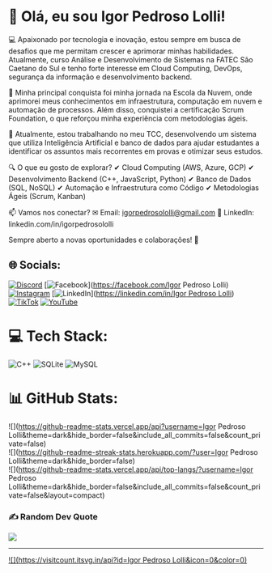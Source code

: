 # 👋 Olá, eu sou Igor Pedroso Lolli!
💻 Apaixonado por tecnologia e inovação, estou sempre em busca de desafios que me permitam crescer e aprimorar minhas habilidades. Atualmente, curso Análise e Desenvolvimento de Sistemas na FATEC São Caetano do Sul e tenho forte interesse em Cloud Computing, DevOps, segurança da informação e desenvolvimento backend.

🚀 Minha principal conquista foi minha jornada na Escola da Nuvem, onde aprimorei meus conhecimentos em infraestrutura, computação em nuvem e automação de processos. Além disso, conquistei a certificação Scrum Foundation, o que reforçou minha experiência com metodologias ágeis.

📌 Atualmente, estou trabalhando no meu TCC, desenvolvendo um sistema que utiliza Inteligência Artificial e banco de dados para ajudar estudantes a identificar os assuntos mais recorrentes em provas e otimizar seus estudos.

🔍 O que eu gosto de explorar?
✔ Cloud Computing (AWS, Azure, GCP)
✔ Desenvolvimento Backend (C++, JavaScript, Python)
✔ Banco de Dados (SQL, NoSQL)
✔ Automação e Infraestrutura como Código
✔ Metodologias Ágeis (Scrum, Kanban)

📫 Vamos nos conectar?
✉ Email: igorpedrosololli@gmail.com
🔗 LinkedIn: linkedin.com/in/igorpedrosololli

Sempre aberto a novas oportunidades e colaborações! 🚀

## 🌐 Socials:
[![Discord](https://img.shields.io/badge/Discord-%237289DA.svg?logo=discord&logoColor=white)](https://discord.gg/pedroso9023) [![Facebook](https://img.shields.io/badge/Facebook-%231877F2.svg?logo=Facebook&logoColor=white)](https://facebook.com/Igor Pedroso Lolli) [![Instagram](https://img.shields.io/badge/Instagram-%23E4405F.svg?logo=Instagram&logoColor=white)](https://www.instagram.com/igor.pedroso_ofc/) [![LinkedIn](https://img.shields.io/badge/LinkedIn-%230077B5.svg?logo=linkedin&logoColor=white)]([https://linkedin.com/in/Igor Pedroso Lolli](https://www.linkedin.com/in/igor-pedroso-lolli-386655273)) [![TikTok](https://img.shields.io/badge/TikTok-%23000000.svg?logo=TikTok&logoColor=white)](https://tiktok.com/@@pedroso_2403) [![YouTube](https://img.shields.io/badge/YouTube-%23FF0000.svg?logo=YouTube&logoColor=white)](https://youtube.com/@@Igor_Pedroso) 

# 💻 Tech Stack:
![C++](https://img.shields.io/badge/c++-%2300599C.svg?style=for-the-badge&logo=c%2B%2B&logoColor=white) ![SQLite](https://img.shields.io/badge/sqlite-%2307405e.svg?style=for-the-badge&logo=sqlite&logoColor=white) ![MySQL](https://img.shields.io/badge/mysql-%2300000f.svg?style=for-the-badge&logo=mysql&logoColor=white)
# 📊 GitHub Stats:
![](https://github-readme-stats.vercel.app/api?username=Igor Pedroso Lolli&theme=dark&hide_border=false&include_all_commits=false&count_private=false)<br/>
![](https://github-readme-streak-stats.herokuapp.com/?user=Igor Pedroso Lolli&theme=dark&hide_border=false)<br/>
![](https://github-readme-stats.vercel.app/api/top-langs/?username=Igor Pedroso Lolli&theme=dark&hide_border=false&include_all_commits=false&count_private=false&layout=compact)

### ✍️ Random Dev Quote
![](https://quotes-github-readme.vercel.app/api?type=horizontal&theme=radical)

---
[![](https://visitcount.itsvg.in/api?id=Igor Pedroso Lolli&icon=0&color=0)](https://visitcount.itsvg.in)

<!-- Proudly created with GPRM ( https://gprm.itsvg.in ) -->
